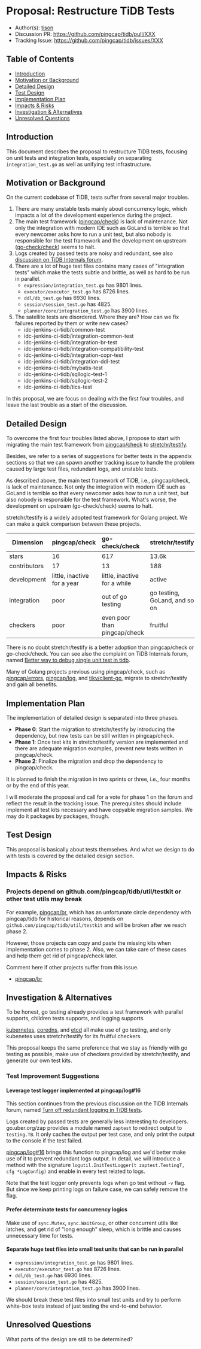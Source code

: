 # Proposal: Restructure TiDB Tests

- Author(s): [tison](http://github.com/tison)
- Discussion PR: https://github.com/pingcap/tidb/pull/XXX
- Tracking Issue: https://github.com/pingcap/tidb/issues/XXX

## Table of Contents

* [Introduction](#introduction)
* [Motivation or Background](#motivation-or-background)
* [Detailed Design](#detailed-design)
* [Test Design](#test-design)
* [Implementation Plan](#implementation-plan)
* [Impacts & Risks](#impacts--risks)
* [Investigation & Alternatives](#investigation--alternatives)
* [Unresolved Questions](#unresolved-questions)

## Introduction

This document describes the proposal to restructure TiDB tests, focusing on unit tests and integration tests, especially on separating `integration_test.go` as well as unifying test infrastructure.

## Motivation or Background

On the current codebase of TiDB, tests suffer from several major troubles.

1. There are many unstable tests mainly about concurrency logic, which impacts a lot of the development experience during the project.
2. The main test framework ([pingcap/check](http://github.com/pingcap/check)) is lack of maintenance. Not only the integration with modern IDE such as GoLand is terrible so that every newcomer asks how to run a unit test, but also nobody is responsible for the test framework and the development on upstream ([go-check/check](https://github.com/go-check/check)) seems to halt.
3. Logs created by passed tests are noisy and redundant, see also [discussion on TiDB Internals forum](https://internals.tidb.io/t/topic/48).
4. There are a lot of huge test files contains many cases of "integration tests" which make the tests subtle and brittle, as well as hard to be run in parallel.
    * `expression/integration_test.go` has 9801 lines.
    * `executor/executor_test.go` has 8726 lines.
    * `ddl/db_test.go` has 6930 lines.
    * `session/session_test.go` has 4825.
    * `planner/core/integration_test.go` has 3900 lines.
5. The satellite tests are disordered. Where they are? How can we fix failures reported by them or write new cases?
    * idc-jenkins-ci-tidb/common-test
    * idc-jenkins-ci-tidb/integration-common-test 
    * idc-jenkins-ci-tidb/integration-br-test
    * idc-jenkins-ci-tidb/integration-compatibility-test
    * idc-jenkins-ci-tidb/integration-copr-test
    * idc-jenkins-ci-tidb/integration-ddl-test
    * idc-jenkins-ci-tidb/mybatis-test
    * idc-jenkins-ci-tidb/sqllogic-test-1
    * idc-jenkins-ci-tidb/sqllogic-test-2
    * idc-jenkins-ci-tidb/tics-test

In this proposal, we are focus on dealing with the first four troubles, and leave the last trouble as a start of the discussion.

## Detailed Design

To overcome the first four troubles listed above, I propose to start with migrating the main test framework from [pingcap/check](http://github.com/pingcap/check) to [stretchr/testify](https://github.com/stretchr/testify).

Besides, we refer to a series of suggestions for better tests in the appendix sections so that we can spawn another tracking issue to handle the problem caused by large test files, redundant logs, and unstable tests.

As described above, the main test framework of TiDB, i.e., pingcap/check, is lack of maintenance. Not only the integration with modern IDE such as GoLand is terrible so that every newcomer asks how to run a unit test, but also nobody is responsible for the test framework. What's worse, the development on upstream (go-check/check) seems to halt.

stretchr/testify is a widely adopted test framework for Golang project. We can make a quick comparison between these projects.

| Dimension    | pingcap/check               | go-check/check               | stretchr/testify              |
| ------------ | :-------------------------- | :--------------------------- | :---------------------------- |
| stars        | 16                          | 617                          | 13.6k                         |
| contributors | 17                          | 13                           | 188                           |
| development  | little, inactive for a year | little, inactive for a while | active                        |
| integration  | poor                        | out of go testing            | go testing, GoLand, and so on |
| checkers     | poor                        | even poor than pingcap/check | fruitful                      |

There is no doubt stretchr/testify is a better adoption than pingcap/check or go-check/check. You can see also the complaint on TiDB Internals forum, named [Better way to debug single unit test in tidb](https://internals.tidb.io/t/topic/141).

Many of Golang projects previous using pingcap/check, such as [pingcap/errors](https://github.com/pingcap/errors), [pingcap/log](https://github.com/pingcap/log), and [tikv/client-go](https://github.com/tikv/client-go), migrate to stretchr/testify and gain all benefits.

## Implementation Plan

The implementation of detailed design is separated into three phases.

* **Phase 0**: Start the migration to stretchr/testify by introducing the dependency, but new tests can be still written in pingcap/check.
* **Phase 1**: Once test kits in stretchr/testify version are implemented and there are adequate migration examples, prevent new tests written in pingcap/check.
* **Phase 2**: Finalize the migration and drop the dependency to pingcap/check.

It is planned to finish the migration in two sprints or three, i.e., four months or by the end of this year.

I will moderate the proposal and call for a vote for phase 1 on the forum and reflect the result in the tracking issue. The prerequisites should include implement all test kits necessary and have copyable migration samples. We may do it packages by packages, though.

## Test Design

This proposal is basically about tests themselves. And what we design to do with tests is covered by the detailed design section.

## Impacts & Risks

### Projects depend on github.com/pingcap/tidb/util/testkit or other test utils may break

For example, [pingcap/br](http://github.com/pingcap/br), which has an unfortunate circle dependency with pingcap/tidb for historical reasons, depends on `github.com/pingcap/tidb/util/testkit` and will be broken after we reach phase 2.

However, those projects can copy and paste the missing kits when implementation comes to phase 2. Also, we can take care of these cases and help them get rid of pingcap/check later.

Comment here if other projects suffer from this issue.

* [pingcap/br](http://github.com/pingcap/br)

## Investigation & Alternatives

To be honest, go testing already provides a test framework with parallel supports, children tests supports, and logging supports.

[kubernetes](https://github.com/kubernetes/kubernetes), [coredns](https://github.com/coredns/coredns), and [etcd](https://github.com/etcd-io/etcd) all make use of go testing, and only kubenetes uses stretchr/testify for its fruitful checkers.

This proposal keeps the same preference that we stay as friendly with go testing as possible, make use of checkers provided by stretchr/testify, and generate our own test kits.

### Test Improvement Suggestions

#### Leverage test logger implemented at pingcap/log#16

This section continues from the previous discussion on the TiDB Internals forum, named [Turn off redundant logging in TiDB tests](https://internals.tidb.io/t/topic/48).

Logs created by passed tests are generally less interesting to developers. go.uber.org/zap provides a module named `zaptest` to redirect output to `testing.TB`. It only caches the output per test case, and only print the output to the console if the test failed.

[pingcap/log#16](https://github.com/pingcap/log/pull/16) brings this function to pingcap/log and we'd better make use of it to prevent redundant logs output. In detail, we will introduce a method with the signature `logutil.InitTestLogger(t zaptest.TestingT, cfg *LogConfig)` and enable in every test related to logs.

Note that the test logger only prevents logs when go test without `-v` flag. But since we keep printing logs on failure case, we can safely remove the flag.

#### Prefer determinate tests for concurrency logics

Make use of `sync.Mutex`, `sync.WaitGroup`, or other concurrent utils like latches, and get rid of "long enough" sleep, which is brittle and causes unnecessary time for tests.

#### Separate huge test files into small test units that can be run in parallel

* `expression/integration_test.go` has 9801 lines.
* `executor/executor_test.go` has 8726 lines.
* `ddl/db_test.go` has 6930 lines.
* `session/session_test.go` has 4825.
* `planner/core/integration_test.go` has 3900 lines.

We should break these test files into small test units and try to perform white-box tests instead of just testing the end-to-end behavior.

## Unresolved Questions

What parts of the design are still to be determined?
